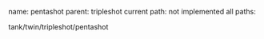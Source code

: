 name: pentashot
parent: tripleshot
current path: not implemented
all paths:

  tank/twin/tripleshot/pentashot
